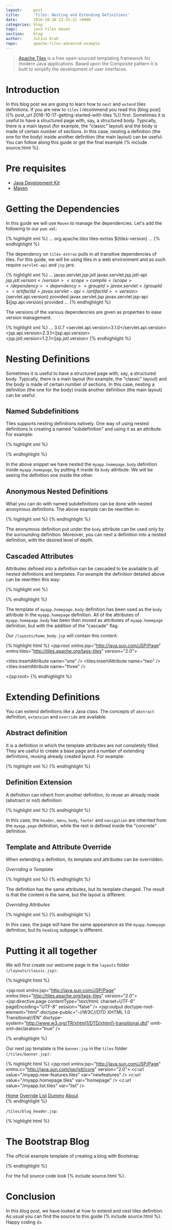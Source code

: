 ```yaml
---
layout:     post
title:      'Tiles: Nesting and Extending Definitions'
date:       2016-10-30 22:35:31 +0000
categories: blog
tags:       java tiles maven
section:    blog
author:     Julius Krah
repo:       apache-tiles-advanced-example
---
```

> [Apache Tiles][Tiles] is a free open-sourced templating framework for modern Java applications. Based upon the Composite pattern 
  it is built to simplify the development of user interfaces.

# Introduction
In this blog post we are going to learn how to `nest` and `extend` tiles definitions. If you are new to `tiles` I recommend you read
this [blog post]({% post_url 2016-10-17-getting-started-with-tiles %}) first. Sometimes it is useful to have a structured page with, 
say, a structured body. Typically, there is a main layout (for example, the "classic" layout) and the body is made of certain number 
of sections. In this case, nesting a definition (the one for the body) inside another definition (the main layout) can be useful.  
You can follow along this guide or get the final example {% include source.html %}.

# Pre requisites
- [Java Development Kit][JDK]  
- [Maven][]

# Getting the Dependencies
In this guide we will use `Maven` to manage the dependencies. Let's add the following to our `pom.xml`:

{% highlight xml %}
<dependencies>
  ...
  <dependency>
    <groupId>org.apache.tiles</groupId>
    <artifactId>tiles-extras</artifactId>
    <version>${tiles-version}</version>
  </dependency>
  ...
</dependencies>
{% endhighlight %}

The dependency on `tiles-extras` pulls in all transitive dependencies of tiles. For this guide, we will be using tiles in a web
environment and as such require `servlet-api` and `jsp` jars:

{% highlight xml %}
<dependencies>
  ...
  <dependency>
    <groupId>javax.servlet.jsp.jstl</groupId>
    <artifactId>javax.servlet.jsp.jstl-api</artifactId>
    <version>${jsp.jstl.version}</version>
    <scope>compile</scope>
  </dependency>
  <dependency>
    <groupId>javax.servlet</groupId>
    <artifactId>javax.servlet-api</artifactId>
    <version>${servlet.api.version}</version>
    <scope>provided</scope>
  </dependency>
  <dependency>
    <groupId>javax.servlet.jsp</groupId>
    <artifactId>javax.servlet.jsp-api</artifactId>
    <version>${jsp.api.version}</version>
    <scope>provided</scope>
  </dependency>
  ...
</dependencies>
{% endhighlight %}

The versions of the various dependencies are given as properties to ease version management:

{% highlight xml %}
<properties>
  ...
  <tiles-version>3.0.7</tiles-version>
  <servlet.api.version>3.1.0</servlet.api.version>
  <jsp.api.version>2.3.1</jsp.api.version>
  <jsp.jstl.version>1.2.1</jsp.jstl.version>
</properties>
{% endhighlight %}

# Nesting Definitions
Sometimes it is useful to have a structured page with, say, a structured body. Typically, there is a main layout (for example, 
the "classic" layout) and the body is made of certain number of sections. In this case, nesting a definition (the one for the 
body) inside another definition (the main layout) can be useful.

## Named Subdefinitions
Tiles supports nesting definitions natively. One way of using nested definitions is creating a named "subdefinition" and using 
it as an attribute. For example:

{% highlight xml %}
<definition name="myapp.homepage.body" template="/layouts/home_body.jsp">
  <put-attribute name="one" value="/tiles/blog_one.jsp" />
  <put-attribute name="two" value="/tiles/blog_two.jsp" />
  <put-attribute name="three" value="/tiles/blog_three.jsp" />
</definition>

<definition name="myapp.homepage" template="/layouts/classic.jsp">
  <put-attribute name="title" value="Tiles: Nesting and Extending Definitions" />
  <put-attribute name="header" value="/tiles/banner.jsp" />
  <put-attribute name="menu" value="/tiles/common_menu.jsp" />
  <put-attribute name="body" value="myapp.homepage.body" />
  <put-attribute name="footer" value="/tiles/credits.jsp" />
  <put-attribute name="heading" value="/tiles/blog_header.jsp" />
  <put-attribute name="navigation" value="/tiles/navigation.jsp" />
</definition>
{% endhighlight %}

In the above snippet we have nested the `myapp.homepage.body` definition inside `myapp.homepage`, by putting it 
inside its `body` attribute. We will be seeing the definition one inside the other.

## Anonymous Nested Definitions
What you can do with named subdefinitions can be done with nested anonymous definitions. The above example can be rewritten in:

{% highlight xml %}
<definition name="myapp.homepage" template="/layouts/classic.jsp">
  <put-attribute name="title" value="Tiles: Nesting and Extending Definitions" />
  <put-attribute name="header" value="/tiles/banner.jsp" />
  <put-attribute name="menu" value="/tiles/common_menu.jsp" />
  <put-attribute name="body">
    <definition template="/layouts/home_body.jsp">
      <put-attribute name="one" value="/tiles/blog_one.jsp" />
      <put-attribute name="two" value="/tiles/blog_two.jsp" />
      <put-attribute name="three" value="/tiles/blog_three.jsp" />
    </definition>
  </put-attribute>
  <put-attribute name="footer" value="/tiles/credits.jsp" />
  <put-attribute name="heading" value="/tiles/blog_header.jsp" />
  <put-attribute name="navigation" value="/tiles/navigation.jsp" />
</definition>
{% endhighlight %}

The anonymous definition put under the `body` attribute can be used only by the surrounding definition. Moreover, you can nest a 
definition into a nested definition, with the desired level of depth.

## Cascaded Attributes
Attributes defined into a definition can be cascaded to be available to all nested definitions and templates. For example the 
definition detailed above can be rewritten this way:

{% highlight xml %}
<definition name="myapp.homepage" template="/layouts/classic.jsp">
  <put-attribute name="title" value="Tiles: Nesting and Extending Definitions" />
  <put-attribute name="header" value="/tiles/banner.jsp" />
  <put-attribute name="menu" value="/tiles/common_menu.jsp" />
  <put-attribute name="body" value="/layouts/home_body.jsp" />
  <put-attribute name="footer" value="/tiles/credits.jsp" />
  <put-attribute name="heading" value="/tiles/blog_header.jsp" />
  <put-attribute name="navigation" value="/tiles/navigation.jsp" />

  <put-attribute name="one" value="/tiles/blog_one.jsp" cascade="true" />
  <put-attribute name="two" value="/tiles/blog_two.jsp" cascade="true" />
  <put-attribute name="three" value="/tiles/blog_three.jsp" cascade="true" />
</definition>
{% endhighlight %}

The template of `myapp.homepage.body` definition has been used as the `body` attribute in the `myapp.homepage` definition. 
All of the attributes of `myapp.homepage.body` has been then moved as attributes of `myapp.homepage` definition, but with 
the addition of the "cascade" flag.

Our `/layouts/home_body.jsp` will contain this content:

{% highlight html %}
<jsp:root xmlns:jsp="http://java.sun.com/JSP/Page"
  xmlns:tiles="http://tiles.apache.org/tags-tiles" version="2.0">

  <tiles:insertAttribute name="one" />
  <tiles:insertAttribute name="two" />
  <tiles:insertAttribute name="three" />

</jsp:root>
{% endhighlight %}

# Extending Definitions
You can extend definitions like a Java class. The concepts of `abstract` definition, `extension` and `override` are available.

## Abstract definition
It is a definition in which the template attributes are not completely filled. They are useful to create a base page and a 
number of extending definitions, reusing already created layout. For example:

{% highlight xml %}
<definition name="myapp.homepage" template="/layouts/classic.jsp">
  <put-attribute name="header" value="/tiles/banner.jsp" />
  <put-attribute name="menu" value="/tiles/common_menu.jsp" />
  <put-attribute name="body">
    <definition template="/layouts/home_body.jsp">
      <put-attribute name="one" value="/tiles/blog_one.jsp" />
      <put-attribute name="two" value="/tiles/blog_two.jsp" />
      <put-attribute name="three" value="/tiles/blog_three.jsp" />
    </definition>
  </put-attribute>
  <put-attribute name="footer" value="/tiles/credits.jsp" />
  <put-attribute name="navigation" value="/tiles/navigation.jsp" />
</definition>
{% endhighlight %}

## Definition Extension
A definition can inherit from another definition, to reuse an already made (abstract or not) definition:

{% highlight xml %}
<definition name="myapp.new-features" extends="myapp.homepage">
  <put-attribute name="title" value="Extended Definition" />
  <put-attribute name="heading" value="/tiles/new_features_header.jsp" />
</definition>
{% endhighlight %}

In this case, the `header`, `menu`, `body`, `footer` and `navigation` are inherited from the `myapp.page` definition, while the rest 
is defined inside the "concrete" definition.

## Template and Attribute Override
When extending a definition, its template and attributes can be overridden.

*Overriding a Template*

{% highlight xml %}
<definition name="myapp.list" template="/layouts/variable_rows.jsp" extends="myapp.homepage">
{% endhighlight %}

The definition has the same attributes, but its template changed. The result is that the content is the same, 
but the layout is different.

*Overriding Attributes*

{% highlight xml %}
<definition name="myapp.new-features" extends="myapp.homepage">
  <put-attribute name="heading" value="/tiles/new_features_header.jsp" />
</definition>
{% endhighlight %}

In this case, the page will have the same appearance as the `myapp.homepage` definition, but its `heading` subpage is different.

# Putting it all together
We will first create our welcome page in the `layouts` folder `(/layouts/classic.jsp)`:

{% highlight html %}
<?xml version="1.0" encoding="UTF-8" ?>
<jsp:root xmlns:jsp="http://java.sun.com/JSP/Page"
  xmlns:tiles="http://tiles.apache.org/tags-tiles" version="2.0">
  <jsp:directive.page contentType="text/html; charset=UTF-8"
    pageEncoding="UTF-8" session="false" />
  <jsp:output doctype-root-element="html"
    doctype-public="-//W3C//DTD XHTML 1.0 Transitional//EN"
    doctype-system="http://www.w3.org/TR/xhtml1/DTD/xhtml1-transitional.dtd"
    omit-xml-declaration="true" />
<html>
<head>
  <title><tiles:getAsString name="title" /></title>
</head>
<body>
  <div>
    <tiles:insertAttribute name="header" />
  </div>
  <div>
    <div>
      <tiles:insertAttribute name="heading" />
    </div>
    <div>
      <div>
        <tiles:insertAttribute name="body" />
        <tiles:insertAttribute name="navigation" />
      </div>
      <div>
        <tiles:insertAttribute name="menu" />
      </div>
    </div>
  </div>
  <footer>
    <tiles:insertAttribute name="footer" />
  </footer>
</body>
</html>
</jsp:root>
{% endhighlight %}

Our next jsp template is the `banner.jsp` in the `tiles` folder `(/tiles/banner.jsp)`:

{% highlight html %}
<jsp:root xmlns:jsp="http://java.sun.com/JSP/Page"
  xmlns:c="http://java.sun.com/jsp/jstl/core" version="2.0">
  <c:url value="/myapp.new-features.tiles" var="newfeatures" />
  <c:url value="/myapp.homepage.tiles" var="homepage" />
  <c:url value="/myapp.list.tiles" var="list" />
  <div>
    <nav>
      <a href="${homepage}">Home</a> 
      <a href="${newfeatures}">Override</a> 
      <a href="${list}">List</a> 
      <a href="#">Dummy</a> 
      <a href="#">About</a>
    </nav>
  </div>
</jsp:root>
{% endhighlight %}

`/tiles/blog_header.jsp`:

{% highlight html %}
<h1 class="blog-title">The Bootstrap Blog</h1>
<p class="lead blog-description">The official example template of creating a blog with Bootstrap.</p>
{% endhighlight %}

For the full source code look {% include source.html %}.

# Conclusion
In this blog post, we have looked at how to extend and nest tiles definition. As usual you can find the source to this guide 
{% include source.html %}. Happy coding :+1:.





[Maven]: http://maven.apache.org
[Tiles]: https://tiles.apache.org/framework/index.html
[JDK]: http://www.oracle.com/technetwork/java/javase/downloads/index.html